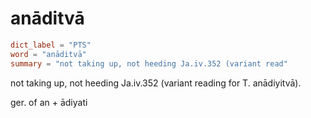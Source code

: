 # anāditvā

``` toml
dict_label = "PTS"
word = "anāditvā"
summary = "not taking up, not heeding Ja.iv.352 (variant read"
```

not taking up, not heeding Ja.iv.352 (variant reading for T. anādiyitvā).

ger. of an \+ ādiyati

